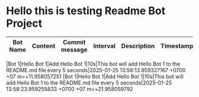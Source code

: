 # Hello this is testing Readme Bot Project

| Bot Name | Content | Commit message | Interval | Description | Timestamp
|-|-|-|-|-|-

|Bot 1|Hello Bot 1|Add Hello Bot 1|10s|This bot will add Hello Bot 1 to the README.md file every 5 seconds|2025-01-25 13:58:13.959327167 +0700 +07 m=+11.958057251
|Bot 1|Hello Bot 1|Add Hello Bot 1|10s|This bot will add Hello Bot 1 to the README.md file every 5 seconds|2025-01-25 13:58:23.959255833 +0700 +07 m=+21.958059792